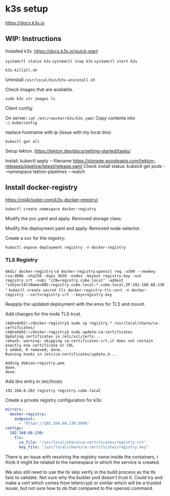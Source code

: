# k3s setup

https://docs.k3s.io

## WIP: Instructions

Installed k3s.
https://docs.k3s.io/quick-start

`systemctl status k3s`
`systemctl stop k3s`
`systemctl start k3s`

`k3s-killall.sh`

Uninstall
`/usr/local/bin/k3s-uninstall.sh`

Check images that are available.

`sudo k3s ctr images ls`

Client config:

On server:
`cat /etc/rancher/k3s/k3s.yaml`
Copy contents into `~/.kube/config`

replace hostname with ip (issue with my local dns)

`kubectl get all`

Setup tekton.
https://tekton.dev/docs/getting-started/tasks/

Install:
kubectl apply --filename https://storage.googleapis.com/tekton-releases/pipeline/latest/release.yaml
Check install status:
kubectl get pods --namespace tekton-pipelines --watch


## Install docker-registry
https://rpi4cluster.com/k3s-docker-registry/

`kubectl create namespace docker-registry`

Modify the pvc.yaml and apply. Removed storage class.

Modify the deployment.yaml and apply. Removed node-selector.

Create a svc for the regsitry:

`kubectl expose deployment registry -n docker-registry`

### TLS Registry

`mkdir docker-registry`
`cd docker-registry`
`openssl req -x509 --newkey rsa:4096 -sha256 -days 3650 -nodes -keyout registry.key -out registry.crt -subj "/CN=registry.cube.local" -addext "subjectAltName=DNS:registry.cube.local:*.cube.local,IP:192.168.68.130"`
`kubectl create secret tls docker-registry-tls-cert -n docker-registry --cert=registry.crt --key=registry.key`

Reapply the updated deployment with the envs for TLS and mount.

Add changes for the node TLS trust.
```
ck@node02:~/docker-registry$ sudo cp registry.* /usr/local/share/ca-certificates/
ck@node02:~/docker-registry$ sudo update-ca-certificates
Updating certificates in /etc/ssl/certs...
rehash: warning: skipping ca-certificates.crt,it does not contain exactly one certificate or CRL
1 added, 0 removed; done.
Running hooks in /etc/ca-certificates/update.d...

Adding debian:registry.pem
done.
done.
```

Add dns entry in /etc/hosts
```
192.168.0.202 registry registry.cube.local
```
Create a private registry configuration for k3s:

```yaml
mirrors:
  docker-registry:
    endpoint:
      - "https://192.168.68.130:5000"
configs:
  192.168.68.130:
    tls:
      ca_file: "/usr/local/share/ca-certificates/registry.crt"
      key_file: "/usr/local/share/ca-certificates/registry.key"
```

There is an issue with resolving the registry name inside the containers, i think it might be related to the namespace in which the service is created.

We also still need to use the tls skip verify in the build process as the tls fails to validate.
Not sure why the builder pod doesn't trust it.
Could try and make a cert which comes from letencrypt or similar which will be a trusted issuer, but not sure how to do that compared to the openssl command.

